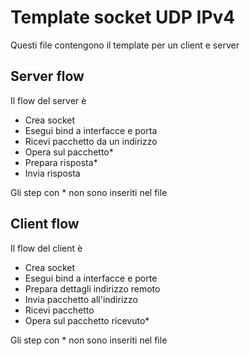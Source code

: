 # Template socket UDP IPv4
Questi file contengono il template per un client e server

## Server flow
Il flow del server è
- Crea socket
- Esegui bind a interfacce e porta
- Ricevi pacchetto da un indirizzo
- Opera sul pacchetto*
- Prepara risposta*
- Invia risposta

Gli step con * non sono inseriti nel file

## Client flow
Il flow del client è
- Crea socket
- Esegui bind a interfacce e porte
- Prepara dettagli indirizzo remoto
- Invia pacchetto all'indirizzo
- Ricevi pacchetto
- Opera sul pacchetto ricevuto*

Gli step con * non sono inseriti nel file
